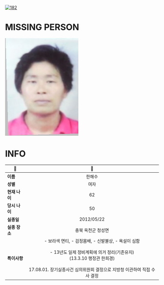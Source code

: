 [![182](https://img.shields.io/badge/%EC%8B%A4%EC%A2%85%EC%8B%A0%EA%B3%A0%EB%8A%94%20%EA%B5%AD%EB%B2%88%EC%97%86%EC%9D%B4-182-blue)](http://safe182.go.kr/index.do)

# MISSING PERSON

<img src="./missing_person.jpg">

# INFO

|🔑|💎|
|--|:--:|
|**이름**|한해수|
|**성별**|여자|
|**현재 나이**|62|
|**당시 나이**|50|
|**실종일**|2012/05/22|
|**실종 장소**|충북 옥천군 청성면 |
|**특이사항**|- 보라색 면티, - 검정몸배, - 신발불상, - 욕설이 심함</br></br>-  13년도 일제 정비계획에 의거 정리(기존유지)</br>    (13.3.10 행정관 한희경)</br></br>17.08.01. 장기실종사건 심의위원회 결정으로 지방청 이관하여 직접 수사 결정|
